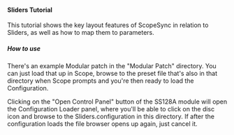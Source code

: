 #### Sliders Tutorial
This tutorial shows the key layout features of ScopeSync in relation to Sliders, as well as how to map them to parameters.

##### How to use
There's an example Modular patch in the "Modular Patch" directory. You can just load that up in Scope, browse to the preset file that's also in that directory when Scope prompts and you're then ready to load the Configuration.

Clicking on the "Open Control Panel" button of the SS128A module will open the Configuration Loader panel, where you'll be able to click on the disc icon and browse to the Sliders.configuration in this directory. If after the configuration loads the file browser opens up again, just cancel it.
